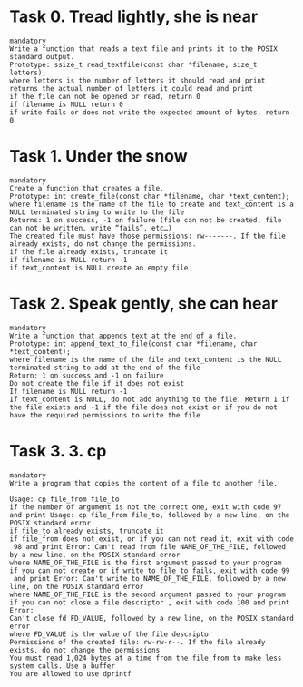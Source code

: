 # Task 0. Tread lightly, she is near
    mandatory
    Write a function that reads a text file and prints it to the POSIX standard output.
    Prototype: ssize_t read_textfile(const char *filename, size_t letters);
    where letters is the number of letters it should read and print
    returns the actual number of letters it could read and print
    if the file can not be opened or read, return 0
    if filename is NULL return 0
    if write fails or does not write the expected amount of bytes, return 0

# Task 1. Under the snow
    mandatory
    Create a function that creates a file.
    Prototype: int create_file(const char *filename, char *text_content);
    where filename is the name of the file to create and text_content is a NULL terminated string to write to the file
    Returns: 1 on success, -1 on failure (file can not be created, file can not be written, write “fails”, etc…)
    The created file must have those permissions: rw-------. If the file already exists, do not change the permissions.
    if the file already exists, truncate it
    if filename is NULL return -1
    if text_content is NULL create an empty file

# Task 2. Speak gently, she can hear
    mandatory
    Write a function that appends text at the end of a file.
    Prototype: int append_text_to_file(const char *filename, char *text_content);
    where filename is the name of the file and text_content is the NULL terminated string to add at the end of the file
    Return: 1 on success and -1 on failure
    Do not create the file if it does not exist
    If filename is NULL return -1
    If text_content is NULL, do not add anything to the file. Return 1 if the file exists and -1 if the file does not exist or if you do not have the required permissions to write the file

# Task 3. 3. cp
    mandatory
    Write a program that copies the content of a file to another file.

    Usage: cp file_from file_to
    if the number of argument is not the correct one, exit with code 97
    and print Usage: cp file_from file_to, followed by a new line, on the POSIX standard error
    if file_to already exists, truncate it
    if file_from does not exist, or if you can not read it, exit with code
     98 and print Error: Can't read from file NAME_OF_THE_FILE, followed by a new line, on the POSIX standard error
    where NAME_OF_THE_FILE is the first argument passed to your program
    if you can not create or if write to file_to fails, exit with code 99
     and print Error: Can't write to NAME_OF_THE_FILE, followed by a new line, on the POSIX standard error
    where NAME_OF_THE_FILE is the second argument passed to your program
    if you can not close a file descriptor , exit with code 100 and print Error:
    Can't close fd FD_VALUE, followed by a new line, on the POSIX standard error
    where FD_VALUE is the value of the file descriptor
    Permissions of the created file: rw-rw-r--. If the file already exists, do not change the permissions
    You must read 1,024 bytes at a time from the file_from to make less system calls. Use a buffer
    You are allowed to use dprintf
